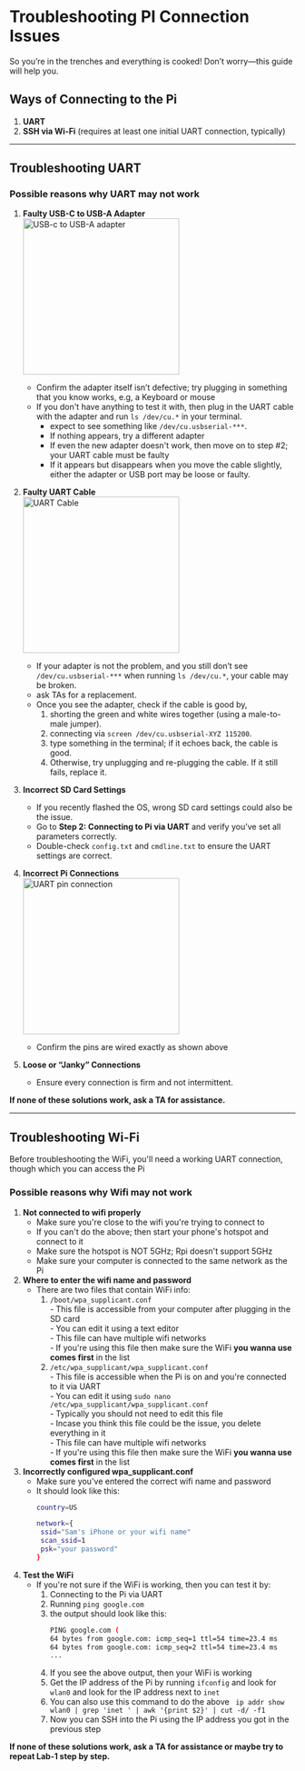 # Troubleshooting PI Connection Issues

So you’re in the trenches and everything is cooked! Don’t worry—this guide will help you.

## Ways of Connecting to the Pi

1. **UART**
2. **SSH via Wi-Fi** (requires at least one initial UART connection, typically)

---

## Troubleshooting UART

### Possible reasons why UART may not work

1. **Faulty USB-C to USB-A Adapter**  
   <img width="275" alt="USB-c to USB-A adapter" src="https://github.com/user-attachments/assets/b1f17f8d-abed-406e-bad8-152e6b48bdc9" />

   - Confirm the adapter itself isn’t defective; try plugging in something that you know works, e.g, a Keyboard or mouse
   - If you don't have anything to test it with, then plug in the UART cable with the adapter and run `ls /dev/cu.*` in your terminal.  
     - expect to see something like `/dev/cu.usbserial-***`.  
     - If nothing appears, try a different adapter
     - If even the new adapter doesn't work, then move on to step #2; your UART cable must be faulty  
     - If it appears but disappears when you move the cable slightly, either the adapter or USB port may be loose or faulty.

2. **Faulty UART Cable**  
   <img width="275" align="center" alt="UART Cable" src="https://github.com/user-attachments/assets/dd951240-686c-4a95-9822-b8a0a3d752a9" />

   - If your adapter is not the problem, and you still don’t see `/dev/cu.usbserial-***` when running `ls /dev/cu.*`, your cable may be broken.  
   - ask TAs for a replacement.  
   - Once you see the adapter, check if the cable is good by,  
     1. shorting the green and white wires together (using a male-to-male jumper).  
     2. connecting via `screen /dev/cu.usbserial-XYZ 115200`.  
     3. type something in the terminal; if it echoes back, the cable is good.  
     4. Otherwise, try unplugging and re-plugging the cable. If it still fails, replace it.

3. **Incorrect SD Card Settings**  
   - If you recently flashed the OS, wrong SD card settings could also be the issue.  
   - Go to **Step 2: Connecting to Pi via UART** and verify you’ve set all parameters correctly.  
   - Double-check `config.txt` and `cmdline.txt` to ensure the UART settings are correct.

4. **Incorrect Pi Connections**  
   <img width="275" align="center" alt="UART pin connection" src="https://github.com/user-attachments/assets/22662f1b-bd8c-4c9c-a57f-f89d4c2c2668" />

   - Confirm the pins are wired exactly as shown above

5. **Loose or “Janky” Connections**  
   - Ensure every connection is firm and not intermittent.

**If none of these solutions work, ask a TA for assistance.**

---

## Troubleshooting Wi-Fi

Before troubleshooting the WiFi, you'll need a working UART connection, though which you can access the Pi

### Possible reasons why Wifi may not work

1. **Not connected to wifi properly**
   - Make sure you're close to the wifi you're trying to connect to
   - If you can't do the above; then start your phone's hotspot and connect to it
   - Make sure the hotspot is NOT 5GHz; Rpi doesn't support 5GHz
   - Make sure your computer is connected to the same network as the Pi
2. **Where to enter the wifi name and password**
   - There are two files that contain WiFi info:
       1. `/boot/wpa_supplicant.conf` <br>
         - This file is accessible from your computer after plugging in the SD card <br>
         - You can edit it using a text editor <br>
         - This file can have multiple wifi networks <br>
         - If you're using this file then make sure the WiFi **you wanna use comes first** in the list <br>
       2. `/etc/wpa_supplicant/wpa_supplicant.conf` <br>
         - This file is accessible when the Pi is on and you're connected to it via UART <br>
         - You can edit it using `sudo nano /etc/wpa_supplicant/wpa_supplicant.conf` <br>
         - Typically you should not need to edit this file <br>
         - Incase you think this file could be the issue, you delete everything in it <br>
         - This file can have multiple wifi networks <br>
         - If you're using this file then make sure the WiFi **you wanna use comes first** in the list <br>
3. **Incorrectly configured wpa_supplicant.conf**
   - Make sure you've entered the correct wifi name and password
   - It should look like this:
     ```bash
     country=US

     network={
      ssid="Sam's iPhone or your wifi name"
      scan_ssid=1
      psk="your password"
	 }
     ```
4. **Test the WiFi**
   - If you're not sure if the WiFi is working, then you can test it by:
     1. Connecting to the Pi via UART
     2. Running `ping google.com`
     3. the output should look like this:
        ```bash
        PING google.com (
        64 bytes from google.com: icmp_seq=1 ttl=54 time=23.4 ms
        64 bytes from google.com: icmp_seq=2 ttl=54 time=23.4 ms
        ...
        ```
     4. If you see the above output, then your WiFi is working
     5. Get the IP address of the Pi by running `ifconfig` and look for `wlan0` and look for the IP address next to `inet`
     6. You can also use this command to do the above ` ip addr show wlan0 | grep 'inet ' | awk '{print $2}' | cut -d/ -f1`
     7. Now you can SSH into the Pi using the IP address you got in the previous step

**If none of these solutions work, ask a TA for assistance or maybe try to repeat Lab-1 step by step.**



